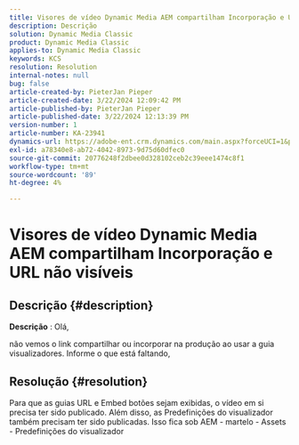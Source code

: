 ```yaml
---
title: Visores de vídeo Dynamic Media AEM compartilham Incorporação e URL não visíveis
description: Descrição
solution: Dynamic Media Classic
product: Dynamic Media Classic
applies-to: Dynamic Media Classic
keywords: KCS
resolution: Resolution
internal-notes: null
bug: false
article-created-by: PieterJan Pieper
article-created-date: 3/22/2024 12:09:42 PM
article-published-by: PieterJan Pieper
article-published-date: 3/22/2024 12:13:39 PM
version-number: 1
article-number: KA-23941
dynamics-url: https://adobe-ent.crm.dynamics.com/main.aspx?forceUCI=1&pagetype=entityrecord&etn=knowledgearticle&id=c851a20d-45e8-ee11-904d-6045bd006295
exl-id: a78340e8-ab72-4042-8973-9d75d60dfec0
source-git-commit: 20776248f2dbee0d328102ceb2c39eee1474c8f1
workflow-type: tm+mt
source-wordcount: '89'
ht-degree: 4%

---
```


# Visores de vídeo Dynamic Media AEM compartilham Incorporação e URL não visíveis

## Descrição {#description}


<b>Descrição</b> : Olá,

não vemos o link compartilhar ou incorporar na produção ao usar a guia visualizadores. Informe o que está faltando,


## Resolução {#resolution}


Para que as guias URL e Embed botões sejam exibidas, o vídeo em si precisa ter sido publicado. Além disso, as Predefinições do visualizador também precisam ter sido publicadas. Isso fica sob AEM - martelo - Assets - Predefinições do visualizador
